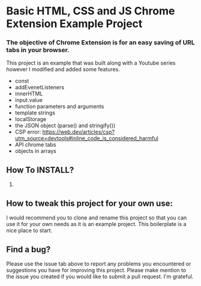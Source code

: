 # Basic HTML, CSS and JS Chrome Extension Example Project

### The objective of Chrome Extension is for an easy saving of URL tabs in your browser.


This project is an example that was built along with a Youtube series however I modified and added some features.

* const
* addEvenetListeners
* innerHTML
* input.value
* function parameters and arguments
* template strings
* localStorage
* the JSON object (parse() and stringify())
* CSP error: https://web.dev/articles/csp?utm_source=devtools#inline_code_is_considered_harmful
* API chrome tabs
* objects in arrays



## How To INSTALL?
1. 




## How to tweak this project for your own use:

I would recommend you to clone and rename this project so that you can use it for your own needs as it is an example project. This boilerplate is a nice place to start.


## Find a bug?

Please use the issue tab above to report any problems you encountered or suggestions you have for improving this project. Please make mention to the issue you created if you would like to submit a pull request. I'm grateful.